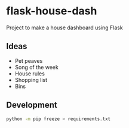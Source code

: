 # flask-house-dash

Project to make a house dashboard using Flask

## Ideas

- Pet peaves
- Song of the week
- House rules
- Shopping list
- Bins

## Development

```bash
python -m pip freeze > requirements.txt
```
